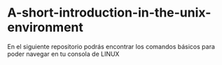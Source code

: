 # A-short-introduction-in-the-unix-environment
En el siguiente repositorio podrás encontrar los comandos básicos para poder navegar en tu consola de LINUX



